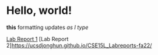# Hello, world!

**this** formatting updates _as I type_ 

[Lab Report 1](https://ucsdjonghun.github.io/CSE15L_Labreports-fa22/)
[Lab Report 2]https://ucsdjonghun.github.io/CSE15L_Labreports-fa22/
